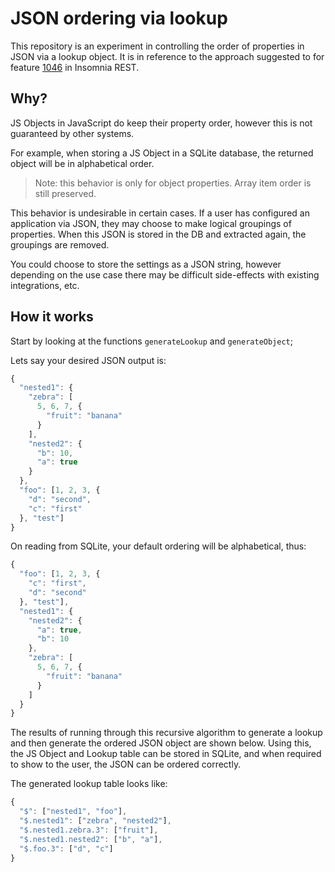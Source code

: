 # JSON ordering via lookup

This repository is an experiment in controlling the order of properties in JSON via a lookup object. It is in reference to the approach suggested to for feature [1046](https://github.com/getinsomnia/insomnia/issues/1046#issuecomment-486419705) in Insomnia REST.

## Why?

JS Objects in JavaScript do keep their property order, however this is not guaranteed by other systems.

For example, when storing a JS Object in a SQLite database, the returned object will be in alphabetical order.

> Note: this behavior is only for object properties. Array item order is still preserved.

This behavior is undesirable in certain cases. If a user has configured an application via JSON, they may choose to make logical groupings of properties. When this JSON is stored in the DB and extracted again, the groupings are removed.

You could choose to store the settings as a JSON string, however depending on the use case there may be difficult side-effects with existing integrations, etc.

## How it works

Start by looking at the functions `generateLookup` and `generateObject`;

Lets say your desired JSON output is:

```js
{
  "nested1": {
    "zebra": [
      5, 6, 7, {
        "fruit": "banana"
      }
    ],
    "nested2": {
      "b": 10,
      "a": true
    }
  },
  "foo": [1, 2, 3, {
    "d": "second",
    "c": "first"
  }, "test"]
}
```

On reading from SQLite, your default ordering will be alphabetical, thus:

```js
{
  "foo": [1, 2, 3, {
    "c": "first",
    "d": "second"
  }, "test"],
  "nested1": {
    "nested2": {
      "a": true,
      "b": 10
    },
    "zebra": [
      5, 6, 7, {
        "fruit": "banana"
      }
    ]
  }
}
```

The results of running through this recursive algorithm to generate a lookup and then generate the ordered JSON object are shown below. Using this, the JS Object and Lookup table can be stored in SQLite, and when required to show to the user, the JSON can be ordered correctly.

The generated lookup table looks like:

```js
{
  "$": ["nested1", "foo"],
  "$.nested1": ["zebra", "nested2"],
  "$.nested1.zebra.3": ["fruit"],
  "$.nested1.nested2": ["b", "a"],
  "$.foo.3": ["d", "c"]
}
```
